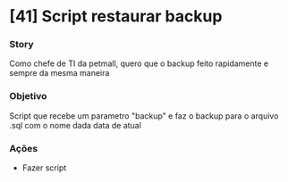 # [41] Script restaurar backup

### Story
Como chefe de TI da petmall, quero que o backup feito rapidamente e sempre da mesma maneira

### Objetivo
Script que recebe um parametro "backup" e faz o backup para o arquivo .sql com o nome dada data de atual

### Ações
 * Fazer script